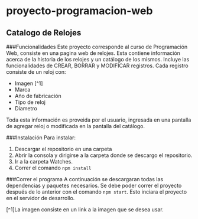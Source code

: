 # proyecto-programacion-web
## Catalogo de Relojes

###Funcionalidades
Este proyecto corresponde al curso de Programación Web, consiste en una pagina web de relojes. Esta contiene información acerca de la historia de los relojes y un catálogo de los mismos. Incluye las funcionalidades de CREAR, BORRAR y MODIFICAR registros. Cada registro consiste de un reloj con: 
- Imagen [^1]
- Marca
- Año de fabricación
- Tipo de reloj
- Diametro

Toda esta información es proveida por el usuario, ingresada en una pantalla de agregar reloj o modificada en la pantalla del catálogo.  

###Instalación
Para instalar:
1. Descargar el repositorio en una carpeta
2. Abrir la consola y dirigirse a la carpeta donde se descargo el repositorio.
3. Ir a la carpeta Watches.
4. Correr el comando `npm install`

###Correr el programa
A continuación se descargaran todas las dependencias y paquetes necesarios. Se debe poder correr el proyecto después de lo anterior con el comando `npm start`. Esto inciara el proyecto en el servidor de desarrollo.


[^1]La imagen consiste en un link a la imagen que se desea usar.
